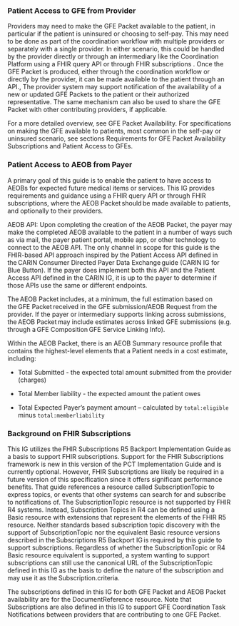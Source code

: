 ### Patient Access to GFE from Provider 

 

Providers may need to make the GFE Packet available to the patient, in particular if the patient is uninsured or choosing to self-pay. This may need to be done as part of the coordination workflow with multiple providers or separately with a single provider. In either scenario, this could be handled by the provider directly or through an intermediary like the Coordination Platform using a FHIR query API or through FHIR subscriptions . Once  the GFE Packet is produced, either through the coordination workflow or directly by the provider, it can be made available to the patient through an API., The provider system may support notification of the availability of a new or updated GFE Packets to the patient or their authorized representative. The same mechanism can also be used to share the GFE Packet with other contributing providers, if applicable.   

For a more detailed overview, see GFE Packet Availability. For specifications on making the GFE available to patients, most common in the self-pay or uninsured scenario, see sections Requirements for GFE Packet Availability Subscriptions and Patient Access to GFEs. 

 

### Patient Access to AEOB from Payer 

 

A primary goal of this guide is to enable the patient to have access to AEOBs for expected future medical items or services. This IG provides requirements and guidance  using a FHIR query API or through FHIR subscriptions, where the  AEOB Packet should be made available to patients, and optionally to their providers. 

AEOB API: Upon completing the creation of the AEOB Packet, the payer may make the completed AEOB available to the patient in a number of ways such as via mail, the payer patient portal, mobile app, or other technology to connect to the AEOB API. The only channel in scope for this guide is the FHIR-based API approach inspired by the Patient Access API defined in the CARIN Consumer Directed Payer Data Exchange guide (CARIN IG for Blue Button). If the payer does implement both this API and the Patient Access API defined in the CARIN IG, it is up to the payer to determine if those APIs use the same or different endpoints. 

The AEOB Packet includes, at a minimum, the full estimation based on the GFE Packet received in the GFE submission/AEOB Request from the provider. If the payer or intermediary supports linking across submissions, the AEOB Packet may include estimates across linked GFE submissions (e.g. through a GFE Composition GFE Service Linking Info).  

Within the AEOB Packet, there is an AEOB Summary resource profile that contains the highest-level elements that a Patient needs in a cost estimate, including:  

* Total Submitted - the expected total amount submitted from the provider (charges) 

* Total Member liability - the expected amount the patient owes 

* Total Expected Payer’s payment amount – calculated by `total:eligible` minus `total:memberliability`

 

### Background on FHIR Subscriptions  

This IG utilizes the FHIR Subscriptions R5 Backport Implementation Guide as a basis to support FHIR subscriptions. Support for the FHIR Subscriptions framework is new in this version of the PCT Implementation Guide and is currently optional. However, FHIR Subscriptions are likely be required in a future version of this specification since it offers significant performance benefits. That guide references a resource called SubscriptionTopic to express topics, or events that other systems can search for and subscribe to notifications of. The SubscriptionTopic resource is not supported by FHIR R4 systems. Instead, Subscription Topics in R4 can be defined using a Basic resource with extensions that represent the elements of the FHIR R5 resource. Neither standards based subscription topic discovery with the support of SubscriptionTopic nor the equivalent Basic resource versions described in the Subscriptions R5 Backport IG is required by this guide to support subscriptions. Regardless of whether the SubscriptionTopic or R4 Basic resource equivalent is supported, a system wanting to support subscriptions can still use the canonical URL of the SubscriptionTopic defined in this IG as the basis to define the nature of the subscription and may use it as the Subscription.criteria. 

The subscriptions defined in this IG for both GFE Packet and AEOB Packet availability are for the DocumentReference resource. Note that Subscriptions are also defined in this IG to support GFE Coordination Task Notifications between providers that are contributing to one GFE Packet.   

 